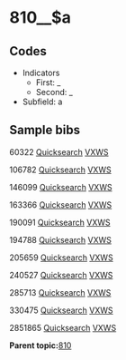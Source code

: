 # 810\_\_$a

## Codes

-   Indicators
    -   First: \_
    -   Second: \_
-   Subfield: a

## Sample bibs

60322 [Quicksearch](https://search.library.yale.edu/catalog/60322) [VXWS](http://prodorbis.library.yale.edu:7014/vxws/GetHoldingsService?bibId=60322)

106782 [Quicksearch](https://search.library.yale.edu/catalog/106782) [VXWS](http://prodorbis.library.yale.edu:7014/vxws/GetHoldingsService?bibId=106782)

146099 [Quicksearch](https://search.library.yale.edu/catalog/146099) [VXWS](http://prodorbis.library.yale.edu:7014/vxws/GetHoldingsService?bibId=146099)

163366 [Quicksearch](https://search.library.yale.edu/catalog/163366) [VXWS](http://prodorbis.library.yale.edu:7014/vxws/GetHoldingsService?bibId=163366)

190091 [Quicksearch](https://search.library.yale.edu/catalog/190091) [VXWS](http://prodorbis.library.yale.edu:7014/vxws/GetHoldingsService?bibId=190091)

194788 [Quicksearch](https://search.library.yale.edu/catalog/194788) [VXWS](http://prodorbis.library.yale.edu:7014/vxws/GetHoldingsService?bibId=194788)

205659 [Quicksearch](https://search.library.yale.edu/catalog/205659) [VXWS](http://prodorbis.library.yale.edu:7014/vxws/GetHoldingsService?bibId=205659)

240527 [Quicksearch](https://search.library.yale.edu/catalog/240527) [VXWS](http://prodorbis.library.yale.edu:7014/vxws/GetHoldingsService?bibId=240527)

285713 [Quicksearch](https://search.library.yale.edu/catalog/285713) [VXWS](http://prodorbis.library.yale.edu:7014/vxws/GetHoldingsService?bibId=285713)

330475 [Quicksearch](https://search.library.yale.edu/catalog/330475) [VXWS](http://prodorbis.library.yale.edu:7014/vxws/GetHoldingsService?bibId=330475)

2851865 [Quicksearch](https://search.library.yale.edu/catalog/2851865) [VXWS](http://prodorbis.library.yale.edu:7014/vxws/GetHoldingsService?bibId=2851865)

**Parent topic:**[810](../../tags/810/810.md)

